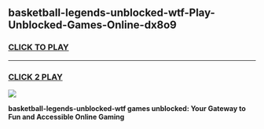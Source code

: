
## basketball-legends-unblocked-wtf-Play-Unblocked-Games-Online-dx8o9
<h3>
<a href="https://premium76.site?title=basketball-legends-unblocked-wtf&ref=25A">CLICK TO PLAY</a></h3>
<hr>

<h3>
<a href="https://premium76.site?title=basketball-legends-unblocked-wtf&ref=25A">CLICK 2 PLAY</a>
  
</h3>

<a href="https://premium76.site?title=basketball-legends-unblocked-wtf&ref=25A"><img src="https://clearcache.store/games.png"></a>


**basketball-legends-unblocked-wtf games unblocked: Your Gateway to Fun and Accessible Online Gaming**
